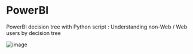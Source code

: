 # PowerBI
PowerBI decision tree with Python script : 
Understanding non-Web / Web users by decision tree

![image](https://github.com/laichiwo/PowerBI/assets/53397040/a6facfd7-975a-469e-b675-0869490a8f12)
